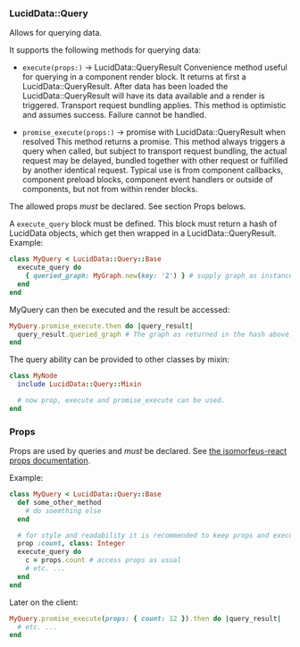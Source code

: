### LucidData::Query

Allows for querying data.

It supports the following methods for querying data:
- `execute(props:)` -> LucidData::QueryResult
  Convenience method useful for querying in a component render block. It returns at first a LucidData::QueryResult. After data has been loaded
  the LucidData::QueryResult will have its data available and a render is triggered. Transport request bundling applies.
  This method is optimistic and assumes success. Failure cannot be handled.
  
- `promise_execute(props:)` -> promise with LucidData::QueryResult when resolved
  This method returns a promise. This method always triggers a query when called, but subject to transport request bundling, the actual request may be
  delayed, bundled together with other request or fulfilled by another identical request.
  Typical use is from component callbacks, component preload blocks, component event handlers or outside of components,
  but not from within render blocks.
  
The allowed props *must* be declared. See section Props belows.

A `execute_query` block must be defined. This block must return a hash of LucidData objects,
which get then wrapped in a LucidData::QueryResult. Example:
```ruby
class MyQuery < LucidData::Query::Base
  execute_query do
    { queried_graph: MyGraph.new(key: '2') } # supply graph as instance
  end
end
```
MyQuery can then be executed and the result be accessed:
```ruby
MyQuery.promise_execute.then do |query_result|
  query_result.queried_graph # The graph as returned in the hash above. The hash key can be accessed with a method. 
end
```
The query ability can be provided to other classes by mixin:
```ruby
class MyNode
  include LucidData::Query::Mixin

  # now prop, execute and promise_execute can be used.
end
```

### Props
Props are used by queries and *must* be declared.
See [the isomorfeus-react props documentation](https://github.com/isomorfeus/isomorfeus-react/blob/master/ruby/docs/props.md#prop-declaration).

Example:
```ruby
class MyQuery < LucidData::Query::Base
  def some_other_method
    # do soemthing else
  end

  # for style and readability it is recommended to keep props and execute_query close:
  prop :count, class: Integer
  execute_query do
    c = props.count # access props as usual 
    # etc. ... 
  end
end
```
Later on the client:
```ruby
MyQuery.promise_execute(props: { count: 12 }).then do |query_result|
  # etc. ...
end
```
